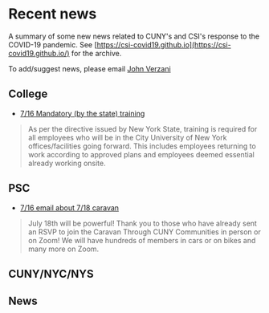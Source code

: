 # Recent news

A summary of some new news related to CUNY's and CSI's response to the COVID-19 pandemic. See [https://csi-covid19.github.io](https://csi-covid19.github.io/) for the archive.

To add/suggest news, please email [John Verzani](mailto:jverzani@gmail.com)

## College

* [7/16 Mandatory (by the state) training](/CUNY/7-16-training)

> As per the directive issued by New York State, training is required for all employees who will be in the City University of New York offices/facilities going forward. This includes employees returning to work according to approved plans and employees deemed essential already working onsite. 


## PSC

* [7/16 email about 7/18 caravan](/PSC/7-16-car)

> July 18th will be powerful! Thank you to those who have already sent an RSVP to join the Caravan Through CUNY Communities in person or on Zoom! We will have hundreds of members in cars or on bikes and many more on Zoom.

## CUNY/NYC/NYS


## News

